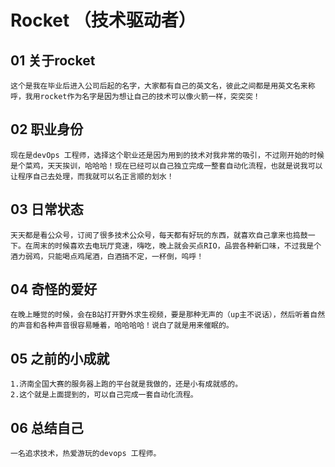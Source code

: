 # Rocket （技术驱动者）



## 01 关于rocket

```
这个是我在毕业后进入公司后起的名字，大家都有自己的英文名，彼此之间都是用英文名来称呼，我用rocket作为名字是因为想让自己的技术可以像火箭一样，突突突！
```



## 02 职业身份

```
现在是devOps 工程师，选择这个职业还是因为用到的技术对我非常的吸引，不过刚开始的时候是个菜鸡，天天挨训，哈哈哈！现在已经可以自己独立完成一整套自动化流程，也就是说我可以让程序自己去处理，而我就可以名正言顺的划水！
```



## 03 日常状态

```
天天都是看公众号，订阅了很多技术公众号，每天都有好玩的东西，就喜欢自己拿来也捣鼓一下。在周末的时候喜欢去电玩厅竞速，嗨吃，晚上就会买点RIO，品尝各种新口味，不过我是个酒力弱鸡，只能喝点鸡尾酒，白酒搞不定，一杯倒，呜呼！
```



## 04 奇怪的爱好

```
在晚上睡觉的时候，会在B站打开野外求生视频，要是那种无声的（up主不说话），然后听着自然的声音和各种声音很容易睡着，哈哈哈哈！说白了就是用来催眠的。
```



## 05 之前的小成就

```
1.济南全国大赛的服务器上跑的平台就是我做的，还是小有成就感的。
2.这个就是上面提到的，可以自己完成一套自动化流程。
```



## 06 总结自己

```
一名追求技术，热爱游玩的devops 工程师。
```

